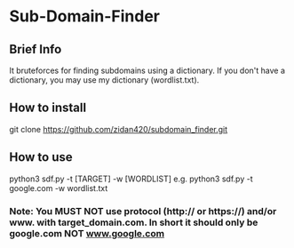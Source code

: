 # Sub-Domain-Finder
## Brief Info
It bruteforces for finding subdomains using a dictionary. If you don't have a dictionary, you may use my dictionary (wordlist.txt).

## How to install
git clone https://github.com/zidan420/subdomain_finder.git

## How to use
python3 sdf.py -t [TARGET] -w [WORDLIST]
e.g. 
python3 sdf.py -t google.com -w wordlist.txt

### Note: You <b>MUST NOT</b>  use protocol (http:// or https://) and/or www. with target_domain.com. In short it should only be google.com <b>NOT</b> www.google.com
